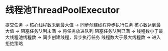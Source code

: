 # 线程池ThreadPoolExecutor
提交任务 -> 核心线程数未到最大值 -> 同步创建线程异步执行任务
核心数达到最大值 -> 阻塞任务队列未满 -> 将任务放进队列
阻塞任务队列已满 -> 线程数小于最大线程池线程数 -> 同步创建线程，异步执行任务
线程数大于最大线程数 -> 进入拒绝策略
